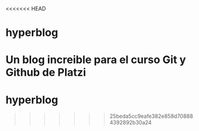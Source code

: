<<<<<<< HEAD
# hyperblog
Un blog increible para el curso Git y Github de Platzi
=======
# hyperblog
>>>>>>> 25beda5cc9eafe382e858d708884392892b30a24
